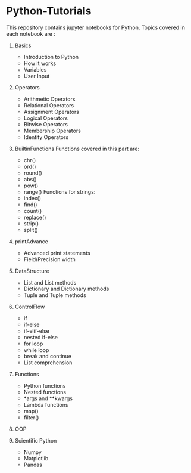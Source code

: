 # Python-Tutorials
This repository contains jupyter notebooks for Python. Topics covered in each notebook are :
1. Basics
   * Introduction to Python
   * How it works
   * Variables
   * User Input
2. Operators
   * Arithmetic Operators
   * Relational Operators
   * Assignment Operators
   * Logical Operators
   * Bitwise Operators
   * Membership Operators
   * Identity Operators
3. BuiltinFunctions
   Functions covered in this part are:
   * chr()
   * ord()
   * round()
   * abs()
   * pow()
   * range()
   Functions for strings:
   * index()
   * find()
   * count()
   * replace()
   * strip()
   * split()
4. printAdvance
   * Advanced print statements
   * Field/Precision width
5. DataStructure
   * List and List methods
   * Dictionary and Dictionary methods
   * Tuple and Tuple methods
6. ControlFlow
   * if
   * if-else
   * if-elif-else
   * nested if-else
   * for loop
   * while loop
   * break and continue
   * List comprehension
7. Functions
   * Python functions
   * Nested functions
   * \*args and \**kwargs
   * Lambda functions
   * map()
   * filter()
   
8. OOP
9. Scientific Python
   * Numpy
   * Matplotlib
   * Pandas
